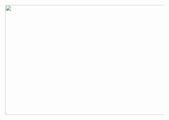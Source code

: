 <p align="center">
  <img src="https://cilab.gsfc.nasa.gov/vis/a010000/a013300/a013326/BH_AccretionDisk_Sim_Stationary.gif" width="580" height="350">
</p>

<!-- ![Arman's GitHub Stats](https://github-readme-stats.vercel.app/api?&username=seVenVo1d&hide_border=true&title_color=ffffff&text_color=d6d6d6&border_radius=8&show_icons=true&icon_color=FAC8C7&bg_color=0,c33764,1d2671&count_private=true&include_all_commits=true) -->
